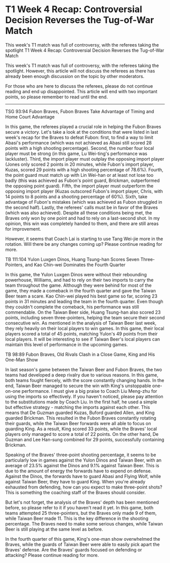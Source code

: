 #  T1 Week 4 Recap: Controversial Decision Reverses the Tug-of-War Match

This week's T1 match was full of controversy, with the referees taking the spotlight 
  T1 Week 4 Recap: Controversial Decision Reverses the Tug-of-War Match

This week's T1 match was full of controversy, with the referees taking the spotlight. However, this article will not discuss the referees as there has already been enough discussion on the topic by other moderators.

For those who are here to discuss the referees, please do not continue reading and end up disappointed. This article will end with two important points, so please remember to read until the end.

---------------------------------------------------------------------------------------

TSG 93:94 Fubon Braves, Fubon Braves Take Advantage of Timing and Home Court Advantage

In this game, the referees played a crucial role in helping the Fubon Braves secure a victory. Let's take a look at the conditions that were listed in last week's recap for the Braves to defeat Fubon: first, to find a way to limit Abasi's performance (which was not achieved as Abasi still scored 28 points with a high shooting percentage). Second, the number four local player must be strong (in this game, Lu Wei-ting's performance was lackluster). Third, the import player must outplay the opposing import player (Jones only scored 2 points in 20 minutes, while Fubon's import player, Kuzas, scored 29 points with a high shooting percentage of 78.6%). Fourth, the point guard must match up with Lin Wei-han or at least not lose too badly (this was achieved as Fubon's point guard, Brickman, outperformed the opposing point guard). Fifth, the import player must outperform the opposing import player (Kuzas outscored Fubon's import player, Chris, with 14 points to 8 points and a shooting percentage of 60%). Sixth, take advantage of Fubon's mistakes (which was achieved as Fubon struggled in the second half). Lastly, the referees' calls must be in favor of the Braves (which was also achieved). Despite all these conditions being met, the Braves only won by one point and had to rely on a last-second shot. In my opinion, this win was completely handed to them, and there are still areas for improvement. 

However, it seems that Coach Lai is starting to use Tang Wei-jie more in the rotation. Will there be any changes coming up? Please continue reading for more.

TB 111:104 Yulon Luxgen Dinos, Huang Tsung-han Scores Seven Three-Pointers, and Kao Chin-wei Dominates the Fourth Quarter

In this game, the Yulon Luxgen Dinos were without their rebounding powerhouse, Williams, and had to rely on their two imports to carry the team throughout the game. Although they were behind for most of the game, they made a comeback in the fourth quarter and gave the Taiwan Beer team a scare. Kao Chin-wei played his best game so far, scoring 23 points in 31 minutes and leading the team in the fourth quarter. Even though they couldn't complete the comeback, his performance was still commendable. On the Taiwan Beer side, Huang Tsung-han also scored 23 points, including seven three-pointers, helping the team secure their second consecutive win. As mentioned in the analysis of Taiwan Beer last week, they rely heavily on their local players to win games. In this game, their local players scored a total of 45 points, matching Yulon's 49 points from their local players. It will be interesting to see if Taiwan Beer's local players can maintain this level of performance in the upcoming games.

TB 98:89 Fubon Braves, Old Rivals Clash in a Close Game, King and His One-Man Show

In last season's game between the Taiwan Beer and Fubon Braves, the two teams had developed a deep rivalry due to various reasons. In this game, both teams fought fiercely, with the score constantly changing hands. In the end, Taiwan Beer managed to secure the win with King's unstoppable one-on-one performance. I must give a big praise to Coach Liu Meng-zhu for using the imports so effectively. If you haven't noticed, please pay attention to the substitutions made by Coach Liu. In the first half, he used a simple but effective strategy - matching the imports against each other. This means that De Guzman guarded Kuzas, Buford guarded Allen, and King guarded Brickman. This resulted in the Fubon Braves constantly rotating their guards, while the Taiwan Beer forwards were all able to focus on guarding King. As a result, King scored 33 points, while the Braves' local players only managed to score a total of 22 points. On the other hand, De Guzman and Lee Han-sung combined for 29 points, successfully containing Brickman.

Speaking of the Braves' three-point shooting percentage, it seems to be particularly low in games against the Yulon Dinos and Taiwan Beer, with an average of 23.5% against the Dinos and 9.1% against Taiwan Beer. This is due to the amount of energy the forwards have to expend on defense. Against the Dinos, the forwards have to guard Abasi and Flying Wolf, while against Taiwan Beer, they have to guard King. When you're already exhausted from defending, how can you expect to make three-point shots? This is something the coaching staff of the Braves should consider.

But let's not forget, the analysis of the Braves' depth has been mentioned before, so please refer to it if you haven't read it yet. In this game, both teams attempted 25 three-pointers, but the Braves only made 9 of them, while Taiwan Beer made 11. This is the key difference in the shooting percentage. The Braves need to make some serious changes, while Taiwan Beer is still playing at the same level as before.

In the fourth quarter of this game, King's one-man show overwhelmed the Braves, while the guards of Taiwan Beer were able to easily pick apart the Braves' defense. Are the Braves' guards focused on defending or attacking? Please continue reading for more.